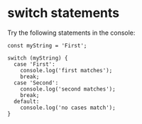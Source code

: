 # switch statements

Try the following statements in the console:

```
const myString = 'First';

switch (myString) {
  case 'First':
    console.log('first matches');
    break;
  case 'Second':
    console.log('second matches');
    break;
  default:
    console.log('no cases match');
}
```
